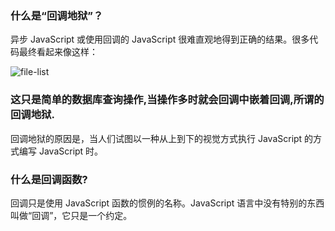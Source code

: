 ### 什么是“回调地狱”？

异步 JavaScript 或使用回调的 JavaScript 很难直观地得到正确的结果。很多代码最终看起来像这样：

![file-list](https://upload-images.jianshu.io/upload_images/10880795-902a35e8100a3f6c.png?imageMogr2/auto-orient/strip|imageView2/2/w/656/format/webp)

### 这只是简单的数据库查询操作,当操作多时就会回调中嵌着回调,所谓的**回调地狱**.

回调地狱的原因是，当人们试图以一种从上到下的视觉方式执行 JavaScript 的方式编写 JavaScript 时。

### 什么是回调函数?

回调只是使用 JavaScript 函数的惯例的名称。JavaScript 语言中没有特别的东西叫做“回调”，它只是一个约定。

